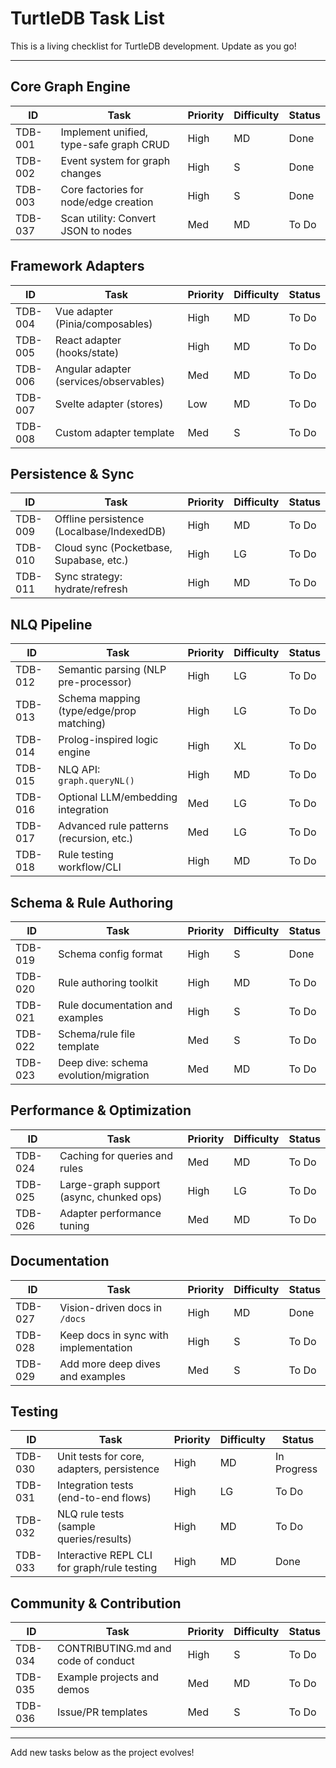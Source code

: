 # TurtleDB Task List

This is a living checklist for TurtleDB development. Update as you go!

---

## Core Graph Engine

| ID      | Task                                    | Priority | Difficulty | Status |
| ------- | --------------------------------------- | -------- | ---------- | ------ |
| TDB-001 | Implement unified, type-safe graph CRUD | High     | MD         | Done   |
| TDB-002 | Event system for graph changes          | High     | S          | Done   |
| TDB-003 | Core factories for node/edge creation   | High     | S          | Done   |
| TDB-037 | Scan utility: Convert JSON to nodes     | Med      | MD         | To Do  |

## Framework Adapters

| ID      | Task                                   | Priority | Difficulty | Status |
| ------- | -------------------------------------- | -------- | ---------- | ------ |
| TDB-004 | Vue adapter (Pinia/composables)        | High     | MD         | To Do  |
| TDB-005 | React adapter (hooks/state)            | High     | MD         | To Do  |
| TDB-006 | Angular adapter (services/observables) | Med      | MD         | To Do  |
| TDB-007 | Svelte adapter (stores)                | Low      | MD         | To Do  |
| TDB-008 | Custom adapter template                | Med      | S          | To Do  |

## Persistence & Sync

| ID      | Task                                      | Priority | Difficulty | Status |
| ------- | ----------------------------------------- | -------- | ---------- | ------ |
| TDB-009 | Offline persistence (Localbase/IndexedDB) | High     | MD         | To Do  |
| TDB-010 | Cloud sync (Pocketbase, Supabase, etc.)   | High     | LG         | To Do  |
| TDB-011 | Sync strategy: hydrate/refresh            | High     | MD         | To Do  |

## NLQ Pipeline

| ID      | Task                                     | Priority | Difficulty | Status |
| ------- | ---------------------------------------- | -------- | ---------- | ------ |
| TDB-012 | Semantic parsing (NLP pre-processor)     | High     | LG         | To Do  |
| TDB-013 | Schema mapping (type/edge/prop matching) | High     | LG         | To Do  |
| TDB-014 | Prolog-inspired logic engine             | High     | XL         | To Do  |
| TDB-015 | NLQ API: `graph.queryNL()`               | High     | MD         | To Do  |
| TDB-016 | Optional LLM/embedding integration       | Med      | LG         | To Do  |
| TDB-017 | Advanced rule patterns (recursion, etc.) | Med      | LG         | To Do  |
| TDB-018 | Rule testing workflow/CLI                | High     | MD         | To Do  |

## Schema & Rule Authoring

| ID      | Task                                  | Priority | Difficulty | Status |
| ------- | ------------------------------------- | -------- | ---------- | ------ |
| TDB-019 | Schema config format                  | High     | S          | Done   |
| TDB-020 | Rule authoring toolkit                | High     | MD         | To Do  |
| TDB-021 | Rule documentation and examples       | High     | S          | To Do  |
| TDB-022 | Schema/rule file template             | Med      | S          | To Do  |
| TDB-023 | Deep dive: schema evolution/migration | Med      | MD         | To Do  |

## Performance & Optimization

| ID      | Task                                     | Priority | Difficulty | Status |
| ------- | ---------------------------------------- | -------- | ---------- | ------ |
| TDB-024 | Caching for queries and rules            | Med      | MD         | To Do  |
| TDB-025 | Large-graph support (async, chunked ops) | High     | LG         | To Do  |
| TDB-026 | Adapter performance tuning               | Med      | MD         | To Do  |

## Documentation

| ID      | Task                                  | Priority | Difficulty | Status |
| ------- | ------------------------------------- | -------- | ---------- | ------ |
| TDB-027 | Vision-driven docs in `/docs`         | High     | MD         | Done   |
| TDB-028 | Keep docs in sync with implementation | High     | S          | To Do  |
| TDB-029 | Add more deep dives and examples      | Med      | S          | To Do  |

## Testing

| ID      | Task                                        | Priority | Difficulty | Status      |
| ------- | ------------------------------------------- | -------- | ---------- | ----------- |
| TDB-030 | Unit tests for core, adapters, persistence  | High     | MD         | In Progress |
| TDB-031 | Integration tests (end-to-end flows)        | High     | LG         | To Do       |
| TDB-032 | NLQ rule tests (sample queries/results)     | High     | MD         | To Do       |
| TDB-033 | Interactive REPL CLI for graph/rule testing | High     | MD         | Done        |

## Community & Contribution

| ID      | Task                                | Priority | Difficulty | Status |
| ------- | ----------------------------------- | -------- | ---------- | ------ |
| TDB-034 | CONTRIBUTING.md and code of conduct | High     | S          | To Do  |
| TDB-035 | Example projects and demos          | Med      | MD         | To Do  |
| TDB-036 | Issue/PR templates                  | Med      | S          | To Do  |

---

Add new tasks below as the project evolves!
